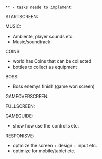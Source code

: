                                                                            ** - tasks neede to implement:

STARTSCREEN:

MUSIC:
- Ambiente, player sounds etc.
- Music/soundtrack

COINS:
- world has Coins that can be collected
- bottles to collect as equipment

<!-- BottleThrowSystem:
- Bottles can only be used if the player has enough -->

<!-- COLLISION:
- player and enemys can block eachother
- player dies correctly if it falls on 0 Energy -->

BOSS:
- Boss enemys finish (game won screen)

GAMEOVERSCREEN:

FULLSCREEN:

GAMEGUIDE:
- show how use the controlls etc.

RESPONISVE:
- optmize the screen + design + input etc. 
- optimize for mobile/tablet etc.